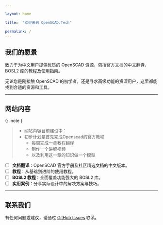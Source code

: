 ```yaml
---

layout: home

title:  "欢迎来到 OpenSCAD.Tech"

permalink: /
---
```


## 我们的愿景  

致力于为中文用户提供优质的 OpenSCAD 资源，包括官方文档的中文翻译、BOSL2 库的教程及使用指南。  

无论您是刚接触 OpenSCAD 的初学者，还是寻求高级功能的资深用户，这里都能找到合适的资源和工具。  

---

## 网站内容  


{: .note }
> - 网站内容目前建设中：
> - 初步计划是首先完成Openscad的官方教程
>   - 每周完成一章教程翻译
>    - 制作一个讲解视频
>    - 以及利用这一章的知识做一个模型

- [ ]  **文档翻译**：OpenSCAD 官方手册及社区精选文档的中文版本。  
- [ ]  **教程**：从基础到进阶的使用教程。  
- [ ]  **BOSL2 教程**：全面覆盖功能强大的 BOSL2 库。  
- [ ]  **实用案例**：分享实际设计中的解决方案与技巧。  

---

## 联系我们  
有任何问题或建议，请通过 [GitHub Issues](https://github.com/openscad-cn/openscad-cn.github.io/issues) 联系。  
